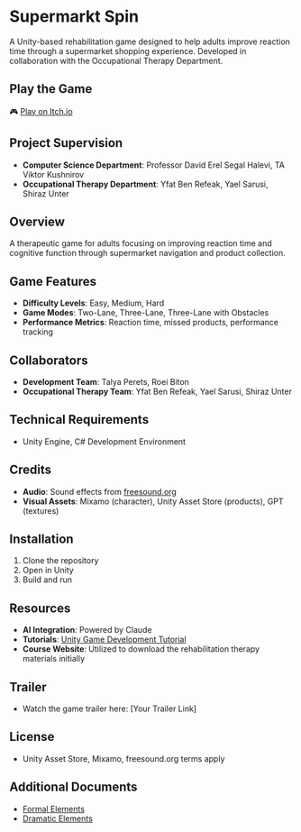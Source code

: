 # **Supermarkt Spin**

A Unity-based rehabilitation game designed to help adults improve reaction time through a supermarket shopping experience. Developed in collaboration with the Occupational Therapy Department.

## **Play the Game**
🎮 [Play on Itch.io](your-itch-link-here)

## **Project Supervision**
- **Computer Science Department**: Professor David Erel Segal Halevi, TA Viktor Kushnirov
- **Occupational Therapy Department**: Yfat Ben Refeak, Yael Sarusi, Shiraz Unter

## **Overview**
A therapeutic game for adults focusing on improving reaction time and cognitive function through supermarket navigation and product collection.

## **Game Features**
- **Difficulty Levels**: Easy, Medium, Hard
- **Game Modes**: Two-Lane, Three-Lane, Three-Lane with Obstacles
- **Performance Metrics**: Reaction time, missed products, performance tracking

## **Collaborators**
- **Development Team**: Talya Perets, Roei Biton
- **Occupational Therapy Team**: Yfat Ben Refeak, Yael Sarusi, Shiraz Unter

## **Technical Requirements**
- Unity Engine, C# Development Environment

## **Credits**
- **Audio**: Sound effects from [freesound.org](https://freesound.org/search/?q=Stuck+Player)
- **Visual Assets**: Mixamo (character), Unity Asset Store (products), GPT (textures)

## **Installation**
1. Clone the repository
2. Open in Unity
3. Build and run

## **Resources**
- **AI Integration**: Powered by Claude
- **Tutorials**: [Unity Game Development Tutorial](https://www.youtube.com/watch?v=XtQMytORBmM&t=1750s)
- **Course Website**: Utilized to download the rehabilitation therapy materials initially

## **Trailer**
- Watch the game trailer here: [Your Trailer Link]

## **License**
- Unity Asset Store, Mixamo, freesound.org terms apply

## **Additional Documents**
- [Formal Elements](https://github.com/GoFast3/superMarketSpin/blob/main/Formal%20Elements.md)
- [Dramatic Elements](https://github.com/GoFast3/superMarketSpin/blob/main/dramatic-elements.md)
